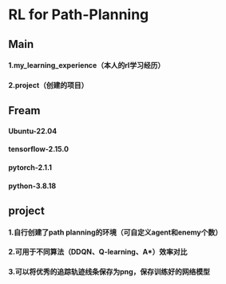 # RL for Path-Planning

## Main
#### 1.my_learning_experience（本人的rl学习经历）
#### 2.project（创建的项目）

## Fream
#### Ubuntu-22.04
#### tensorflow-2.15.0
#### pytorch-2.1.1
#### python-3.8.18

## project
#### 1.自行创建了path planning的环境（可自定义agent和enemy个数）
#### 2.可用于不同算法（DDQN、Q-learning、A*）效率对比
#### 3.可以将优秀的追踪轨迹线条保存为png，保存训练好的网络模型




